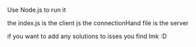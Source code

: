 Use Node.js to run it

the index.js is the client js
the connectionHand file is the server

if you want to add any solutions to isses you find lmk :D
